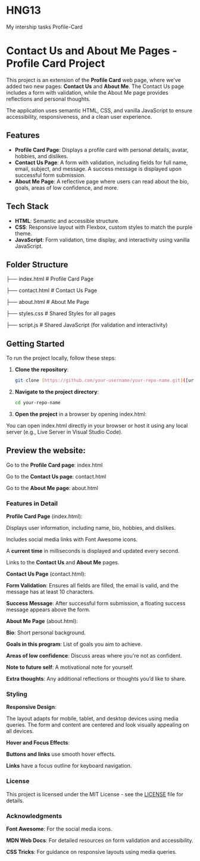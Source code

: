 # HNG13
My intership tasks
Profile-Card

# Contact Us and About Me Pages - Profile Card Project

This project is an extension of the **Profile Card** web page, where we've added two new pages: **Contact Us** and **About Me**. The Contact Us page includes a form with validation, while the About Me page provides reflections and personal thoughts.

The application uses semantic HTML, CSS, and vanilla JavaScript to ensure accessibility, responsiveness, and a clean user experience.

## Features

- **Profile Card Page**: Displays a profile card with personal details, avatar, hobbies, and dislikes.
- **Contact Us Page**: A form with validation, including fields for full name, email, subject, and message. A success message is displayed upon successful form submission.
- **About Me Page**: A reflective page where users can read about the bio, goals, areas of low confidence, and more.

## Tech Stack

- **HTML**: Semantic and accessible structure.
- **CSS**: Responsive layout with Flexbox, custom styles to match the purple theme.
- **JavaScript**: Form validation, time display, and interactivity using vanilla JavaScript.

## Folder Structure

├── index.html # Profile Card Page

├── contact.html # Contact Us Page

├── about.html # About Me Page

├── styles.css # Shared Styles for all pages

├── script.js # Shared JavaScript (for validation and interactivity)

## Getting Started

To run the project locally, follow these steps:

1. **Clone the repository**:

   ```bash
   git clone [https://github.com/your-username/your-repo-name.git]([url](https://github.com/Holupeter/HNG13.git))

2. **Navigate to the project directory**:

   ```bash
   cd your-repo-name
   
4. **Open the project** in a browser by opening index.html:

You can open index.html directly in your browser or host it using any local server (e.g., Live Server in Visual Studio Code).

## Preview the website:

Go to the **Profile Card page**: index.html

Go to the **Contact Us page**: contact.html

Go to the **About Me page**: about.html

### Features in Detail

**Profile Card Page** (index.html):

Displays user information, including name, bio, hobbies, and dislikes.

Includes social media links with Font Awesome icons.

A **current time** in milliseconds is displayed and updated every second.

Links to the **Contact Us** and **About Me** pages.

**Contact Us Page** (contact.html):

**Form Validation**: Ensures all fields are filled, the email is valid, and the message has at least 10 characters.

**Success Message**: After successful form submission, a floating success message appears above the form.

**About Me Page** (about.html):

**Bio**: Short personal background.

**Goals in this program**: List of goals you aim to achieve.

**Areas of low confidence**: Discuss areas where you're not as confident.

**Note to future self**: A motivational note for yourself.

**Extra thoughts**: Any additional reflections or thoughts you’d like to share.

### Styling

**Responsive Design**:

The layout adapts for mobile, tablet, and desktop devices using media queries. The form and content are centered and look visually appealing on all devices.

**Hover and Focus Effects**:

**Buttons and links** use smooth hover effects.

**Links** have a focus outline for keyboard navigation.

### License

This project is licensed under the MIT License - see the [LICENSE](./LICENSE.txt) file for details.

### Acknowledgments

**Font Awesome**: For the social media icons.

**MDN Web Docs**: For detailed resources on form validation and accessibility.

**CSS Tricks**: For guidance on responsive layouts using media queries.

